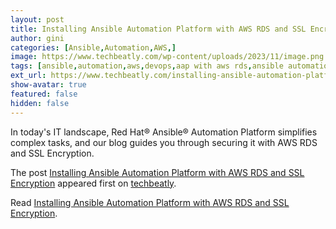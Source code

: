 ```yaml
---
layout: post
title: Installing Ansible Automation Platform with AWS RDS and SSL Encryption
author: gini
categories: [Ansible,Automation,AWS,]
image: https://www.techbeatly.com/wp-content/uploads/2023/11/image.png
tags: [ansible,automation,aws,devops,aap with aws rds,ansible automation platform with aws rds and ssl encryption,ansible with aws rds and ssl encryption,aws rds with ssl encyption,]
ext_url: https://www.techbeatly.com/installing-ansible-automation-platform-with-aws-rds-and-ssl-encryption/
show-avatar: true
featured: false
hidden: false
---
```


<p>In today's IT landscape, Red Hat® Ansible® Automation Platform simplifies complex tasks, and our blog guides you through securing it with AWS RDS and SSL Encryption.</p>
<p>The post <a href="https://www.techbeatly.com/installing-ansible-automation-platform-with-aws-rds-and-ssl-encryption/">Installing Ansible Automation Platform with AWS RDS and SSL Encryption</a> appeared first on <a href="https://www.techbeatly.com">techbeatly</a>.</p>

Read [Installing Ansible Automation Platform with AWS RDS and SSL Encryption](https://www.techbeatly.com/installing-ansible-automation-platform-with-aws-rds-and-ssl-encryption/).